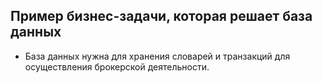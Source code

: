 ## Пример бизнес-задачи, которая решает база данных
* База данных нужна для хранения словарей и транзакций для осуществления брокерской деятельности.
